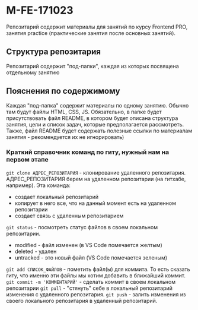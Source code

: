 # M-FE-171023

Репозитарий содержит материалы для занятий по курсу Frontend PRO, занятия practice (практические занятия после основных занятий).
## Структура репозитария
Репозитарий содержит "под-папки", каждая из которых посвящена отдельному занятию
## Пояснения по содержимому
Каждая "под-папка" содержит материалы по одному занятию. Обычно там будут файлы HTML, CSS, JS. Обязательно, в папке будет присутствовать файл README, в котором будет описана структура занятия, цели и список задач, которые предполагается рассмотреть. Также, файл README будет содержать полезные ссылки по материалам занятия - рекомендуется их не игнорировать)

### Краткий справочник команд по гиту, нужный нам на первом этапе
`git clone АДРЕС_РЕПОЗИТАРИЯ` - клонирование удаленного репозитария. АДРЕС_РЕПОЗИТАРИЯ берем на удаленном репозитарии (на гитхабе, например). Эта команда:
 - создает локальный репозитарий
 - копирует в него все, что на данный момент есть на удаленном репозитарии
 - создает связь с удаленным репозитарием

`git status` - посмотреть статус файлов в своем локальном репозитарии.
 - modified - файл изменен (в VS Code помечается желтым)
 - deleted - удален
 - untracked - это новый файл (VS Code помечается зеленым)

`git add СПИСОК_ФАЙЛОВ` - пометить файл(ы) для коммита. То есть сказать гиту, что именно эти файлы мы хотим добавить в ближайший коммит.
`git commit -m 'КОММЕНТАРИЙ'` - сделать коммит в своем локальном репозитарии
`git pull` - "стянуть" себе в локальный репозитарий изменения с удаленного репозитария.
`git push` - залить изменения из своего локального репозитария в удаленный репозитарий.
